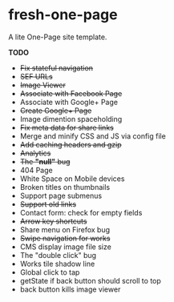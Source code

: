 # fresh-one-page
A lite One-Page site template.

**TODO**
* ~~Fix stateful navigation~~
* ~~SEF URLs~~
* ~~Image Viewer~~
* ~~Associate with Facebook Page~~
* Associate with Google+ Page
* ~~Create Google+ Page~~
* Image dimention spaceholding
* ~~Fix meta data for share links~~
* Merge and minify CSS and JS via config file
* ~~Add caching headers and gzip~~
* ~~Analytics~~
* ~~The **"null"** bug~~
* 404 Page
* White Space on Mobile devices
* Broken titles on thumbnails
* Support page submenus
* ~~Support old links~~
* Contact form: check for empty fields
* ~~Arrow key shortcuts~~
* Share menu on Firefox bug
* ~~Swipe navigation for works~~
* CMS display image file size
* The "double click" bug
* Works tile shadow line
* Global click to tap
* getState if back button should scroll to top
* back button kills image viewer
